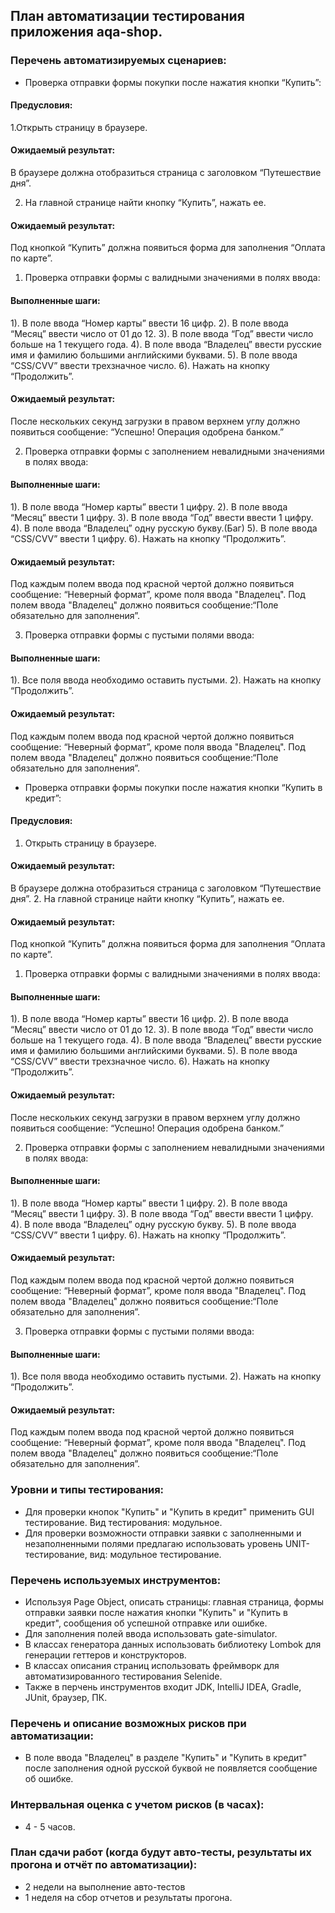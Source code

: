 ## План автоматизации тестирования приложения aqa-shop. 
### Перечень автоматизируемых сценариев:
* Проверка отправки формы покупки после нажатия кнопки “Купить”:
#### Предусловия:
1.Открыть страницу в браузере.
#### Ожидаемый результат:  
В браузере должна отобразиться  страница с заголовком “Путешествие дня”.

2. На главной странице найти кнопку “Купить”, нажать ее.
#### Ожидаемый результат:  
Под кнопкой “Купить” должна появиться форма для заполнения “Оплата по карте”.

1. Проверка отправки формы с валидными значениями в полях ввода:
#### Выполненные шаги:

  1). В поле ввода “Номер карты” ввести 16 цифр.
  2). В поле ввода “Месяц” ввести число от 01 до 12.
  3). В поле ввода “Год” ввести число больше на 1 текущего года.
  4). В поле ввода “Владелец” ввести русские имя и фамилию большими английскими буквами.
  5). В поле ввода “CSS/CVV” ввести трехзначное число.
  6). Нажать на кнопку “Продолжить”. 
#### Ожидаемый результат: 
  После нескольких секунд загрузки в правом верхнем углу должно появиться сообщение: “Успешно! Операция одобрена банком.”
  
2. Проверка отправки формы с заполнением невалидными значениями в полях ввода:
#### Выполненные шаги:

  1). В поле ввода “Номер карты” ввести 1 цифру.
  2). В поле ввода “Месяц” ввести 1 цифру.
  3). В поле ввода “Год” ввести ввести 1 цифру.
  4). В поле ввода “Владелец” одну русскую букву.(Баг)
  5). В поле ввода “CSS/CVV” ввести 1 цифру.
  6). Нажать на кнопку “Продолжить”.
#### Ожидаемый результат:    
   Под каждым полем ввода под красной чертой должно появиться сообщение: “Неверный формат”, кроме поля ввода "Владелец". Под полем ввода "Владелец" должно появиться сообщение:“Поле обязательно для заполнения”.

3. Проверка отправки формы с пустыми полями ввода:
#### Выполненные шаги:

  1). Все поля ввода необходимо оставить пустыми.
  2). Нажать на кнопку “Продолжить”.   
#### Ожидаемый результат:
  Под каждым полем ввода под красной чертой должно появиться сообщение: “Неверный формат”, кроме поля ввода "Владелец". Под полем ввода "Владелец" должно появиться сообщение:“Поле обязательно для заполнения”.

* Проверка отправки формы покупки после нажатия кнопки “Купить в кредит”:
#### Предусловия:
1. Открыть страницу в браузере.
#### Ожидаемый результат:  
В браузере должна отобразиться страница с заголовком “Путешествие дня”. 
2. На главной странице найти кнопку “Купить”, нажать ее.
#### Ожидаемый результат:  
Под кнопкой “Купить” должна появиться форма для заполнения “Оплата по карте”.

1. Проверка отправки формы с валидными значениями в полях ввода:
#### Выполненные шаги:

  1). В поле ввода “Номер карты” ввести 16 цифр.
  2). В поле ввода “Месяц” ввести число от 01 до 12.
  3). В поле ввода “Год” ввести число больше на 1 текущего года.
  4). В поле ввода “Владелец” ввести русские имя и фамилию большими английскими буквами.
  5). В поле ввода “CSS/CVV” ввести трехзначное число.
  6). Нажать на кнопку “Продолжить”. 
#### Ожидаемый результат:
  После нескольких секунд загрузки в правом верхнем углу должно появиться сообщение: “Успешно! Операция одобрена банком.”
  
2. Проверка отправки формы с заполнением невалидными значениями в полях ввода:
#### Выполненные шаги:

  1). В поле ввода “Номер карты” ввести 1 цифру.
  2). В поле ввода “Месяц” ввести 1 цифру.
  3). В поле ввода “Год” ввести ввести 1 цифру.
  4). В поле ввода “Владелец” одну русскую букву.
  5). В поле ввода “CSS/CVV” ввести 1 цифру.
  6). Нажать на кнопку “Продолжить”. 
#### Ожидаемый результат:  
  Под каждым полем ввода под красной чертой должно появиться сообщение: “Неверный формат”, кроме поля ввода "Владелец". Под полем ввода "Владелец" должно появиться сообщение:“Поле обязательно для заполнения”.

3. Проверка отправки формы с пустыми полями ввода:
#### Выполненные шаги:

  1). Все поля ввода необходимо оставить пустыми.
  2). Нажать на кнопку “Продолжить”. 
#### Ожидаемый результат:
  Под каждым полем ввода под красной чертой должно появиться сообщение: “Неверный формат”, кроме поля ввода "Владелец". Под полем ввода "Владелец" должно появиться сообщение:“Поле обязательно для заполнения”.

### Уровни и типы тестирования: 
* Для проверки кнопок "Купить" и "Купить в кредит" применить GUI тестирование. Вид тестирования: модульное. 
* Для проверки возможности отправки заявки с заполненными и незаполненными полями предлагаю использовать уровень UNIT-тестирование, вид: модульное тестирование.

### Перечень используемых инструментов:
* Используя Page Object, описать страницы: главная страница, формы отправки заявки после нажатия кнопки "Купить" и "Купить в кредит", сообщения об успешной отправке или ошибке.
* Для заполнения полей ввода использовать gate-simulator.
* В классах генератора данных использовать библиотеку Lombok для генерации геттеров и конструкторов.
* В классах описания страниц использовать фреймворк для автоматизированного тестирования Selenide.
* Также в перчень инструментов входит JDK, IntelliJ IDEA, Gradle, JUnit, браузер, ПК.
  
### Перечень и описание возможных рисков при автоматизации:
* В поле ввода "Владелец" в разделе "Купить" и "Купить в кредит" после заполнения одной русской буквой не появляется сообщение об ошибке.

### Интервальная оценка с учетом рисков (в часах):
* 4 - 5 часов.

### План сдачи работ (когда будут авто-тесты, результаты их прогона и отчёт по автоматизации):
* 2 недели на выполнение авто-тестов
* 1 неделя на сбор отчетов и результаты прогона.

 


